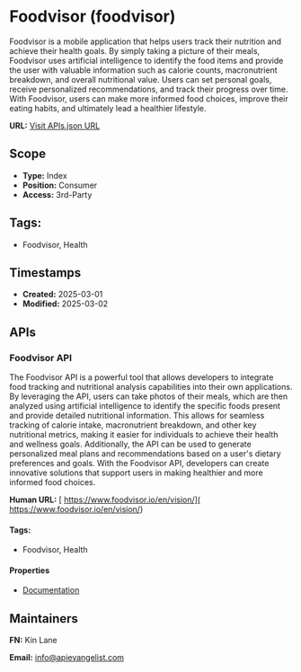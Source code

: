 # Foodvisor (foodvisor)
Foodvisor is a mobile application that helps users track their nutrition and achieve their health goals. By simply taking a picture of their meals, Foodvisor uses artificial intelligence to identify the food items and provide the user with valuable information such as calorie counts, macronutrient breakdown, and overall nutritional value. Users can set personal goals, receive personalized recommendations, and track their progress over time. With Foodvisor, users can make more informed food choices, improve their eating habits, and ultimately lead a healthier lifestyle.

**URL:** [Visit APIs.json URL](https://raw.githubusercontent.com/api-evangelist/foodvisor/refs/heads/main/apis.yml)

## Scope

- **Type:** Index 
- **Position:** Consumer 
- **Access:** 3rd-Party 

## Tags:

 - Foodvisor, Health

## Timestamps

- **Created:** 2025-03-01 
- **Modified:** 2025-03-02 

## APIs

### Foodvisor API
The Foodvisor API is a powerful tool that allows developers to integrate food tracking and nutritional analysis capabilities into their own applications. By leveraging the API, users can take photos of their meals, which are then analyzed using artificial intelligence to identify the specific foods present and provide detailed nutritional information. This allows for seamless tracking of calorie intake, macronutrient breakdown, and other key nutritional metrics, making it easier for individuals to achieve their health and wellness goals. Additionally, the API can be used to generate personalized meal plans and recommendations based on a user's dietary preferences and goals. With the Foodvisor API, developers can create innovative solutions that support users in making healthier and more informed food choices.

**Human URL:** [ https://www.foodvisor.io/en/vision/]( https://www.foodvisor.io/en/vision/)


#### Tags:

 - Foodvisor, Health

#### Properties

- [Documentation]( https://www.foodvisor.io/en/vision/)

## Maintainers

**FN:** Kin Lane

**Email:** info@apievangelist.com

